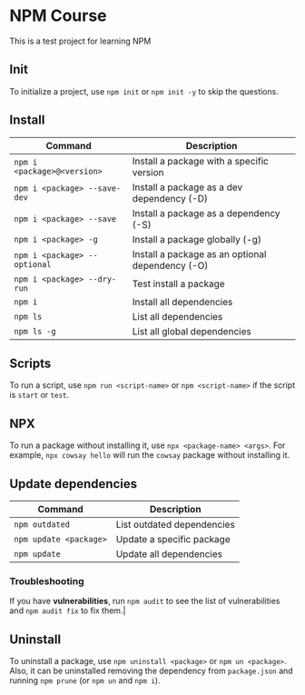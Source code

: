 # NPM Course

This is a test project for learning NPM

## Init

To initialize a project, use `npm init` or `npm init -y` to skip the questions.

## Install

| Command                      | Description                                      |
| ---------------------------- | ------------------------------------------------ |
| `npm i <package>@<version>`  | Install a package with a specific version        |
| `npm i <package> --save-dev` | Install a package as a dev dependency (-D)       |
| `npm i <package> --save`     | Install a package as a dependency (-S)           |
| `npm i <package> -g`         | Install a package globally (-g)                  |
| `npm i <package> --optional` | Install a package as an optional dependency (-O) |
| `npm i <package> --dry-run`  | Test install a package                           |
| `npm i`                      | Install all dependencies                         |
| `npm ls`                     | List all dependencies                            |
| `npm ls -g`                  | List all global dependencies                     |

## Scripts

To run a script, use `npm run <script-name>` or `npm <script-name>` if the script is `start` or `test`.

## NPX

To run a package without installing it, use `npx <package-name> <args>`. For example, `npx cowsay hello` will run the `cowsay` package without installing it.

## Update dependencies

| Command                | Description                |
| ---------------------- | -------------------------- |
| `npm outdated`         | List outdated dependencies |
| `npm update <package>` | Update a specific package  |
| `npm update`           | Update all dependencies    |

### Troubleshooting

If you have **vulnerabilities**, run `npm audit` to see the list of vulnerabilities and `npm audit fix` to fix them.|

## Uninstall

To uninstall a package, use `npm uninstall <package>` or `npm un <package>`. Also, it can be uninstalled removing the dependency from `package.json` and running `npm prune` (or `npm un` and `npm i`).
